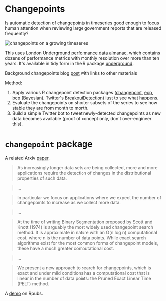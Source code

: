 # Changepoints

Is automatic detection of changepoints in timeseries good enough to focus human
attention when reviewing large government reports that are released frequently?

![changepoints on a growing timeseries](https://github.com/nacnudus/changepoints/blob/master/slides/animation.gif)

This uses London Underground [performance data
almanac](https://tfl.gov.uk/corporate/publications-and-reports/underground-services-performance),
which contains dozens of performance metrics with monthly resolution over more
than ten years.  It's available in tidy form in the R package
[underground](https://github.com/nacnudus/underground).

Background changepoints blog
[post](https://www.r-bloggers.com/a-simple-intro-to-bayesian-change-point-analysis/)
with links to other materials

Method:

1. Apply various R changepoint detection packages
   ([changepoint](https://github.com/rkillick/changepoint/blob/master/NEWS),
   [ecp](https://cran.r-project.org/package=ecp),
   [bcp](https://cran.r-project.org/package=bcp) (Bayesian), Twitter's
   [BreakoutDetection](https://github.com/twitter/BreakoutDetection)) just to
   see what happens.
2. Evaluate the changepoints on shorter subsets of the series to see how stable
   they are from month to month.
3. Build a simple Twitter bot to tweet newly-detected changepoints as new data
   becomes available (proof of concept only, don't over-engineer this).

# `changepoint` package

A related Arxiv [paper](https://arxiv.org/pdf/1101.1438.pdf).

> As increasingly longer data sets are being collected, more and more
> applications require the detection of changes in the distributional properties
> of such data.

> ...

> In particular we focus on applications where we expect the number of
> changepoints to increase as we collect more data.

> ...

> At the time of writing Binary Segmentation proposed by Scott and Knott (1974)
> is arguably the most widely used changepoint search method. It is approximate
> in nature with an O(n log n) computational cost, where n is the number of data
> points.  While exact search algorithms exist for the most common forms of
> changepoint models, these have a much greater computational cost.

> ...

> We present a new approach to search for changepoints, which is exact and under
> mild conditions has a computational cost that is linear in the number of data
> points: the Pruned Exact Linear Time (PELT) method.

A [demo](https://rpubs.com/richkt/269908) on Rpubs.
